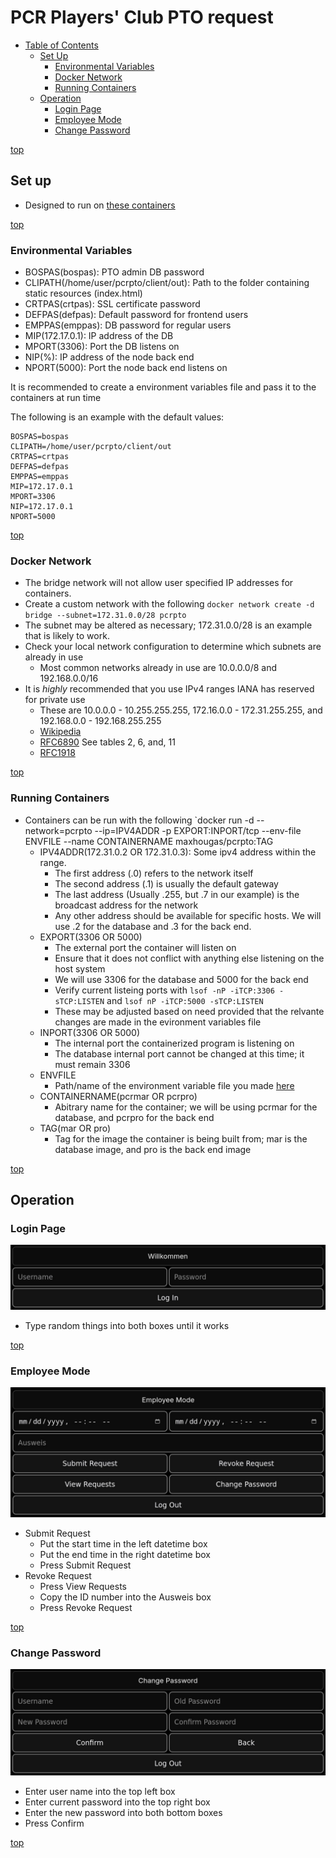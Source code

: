<a name="top"/>

# PCR Players' Club PTO request
- [Table of Contents](#top)
  - [Set Up](#set-up)
    - [Environmental Variables](#environmental-variables)
    - [Docker Network](#docker-network)
    - [Running Containers](#running-containers)
  - [Operation](#operation)
    - [Login Page](#login-page)
    - [Employee Mode](#employee-mode)
    - [Change Password](#change-password)

[top](#top)
## Set up
- Designed to run on [these containers](https://hub.docker.com/r/maxhougas/pcrpto)

[top](#top)
### Environmental Variables
- BOSPAS(bospas): PTO admin DB password
- CLIPATH(/home/user/pcrpto/client/out): Path to the folder containing static resources (index.html)
- CRTPAS(crtpas): SSL certificate password
- DEFPAS(defpas): Default password for frontend users
- EMPPAS(emppas): DB password for regular users
- MIP(172.17.0.1): IP address of the DB
- MPORT(3306): Port the DB listens on
- NIP(%): IP address of the node back end
- NPORT(5000): Port the node back end listens on

It is recommended to create a environment variables file and pass it to the containers at run time

The following is an example with the default values:
```
BOSPAS=bospas
CLIPATH=/home/user/pcrpto/client/out
CRTPAS=crtpas
DEFPAS=defpas
EMPPAS=emppas
MIP=172.17.0.1
MPORT=3306
NIP=172.17.0.1
NPORT=5000
```

[top](#top)
### Docker Network
- The bridge network will not allow user specified IP addresses for containers.
- Create a custom network with the following
`docker network create -d bridge --subnet=172.31.0.0/28 pcrpto`
- The subnet may be altered as necessary; 172.31.0.0/28 is an example that is likely to work.
- Check your local network configuration to determine which subnets are already in use
  - Most common networks already in use are 10.0.0.0/8 and 192.168.0.0/16
- It is *highly* recommended that you use IPv4 ranges IANA has reserved for private use
  - These are 10.0.0.0 - 10.255.255.255, 172.16.0.0 - 172.31.255.255, and 192.168.0.0 - 192.168.255.255
  - [Wikipedia](https://en.wikipedia.org/wiki/Reserved_IP_addresses#IPv4)
  - [RFC6890](https://www.rfc-editor.org/rfc/rfc6890#section-2.2.2) See tables 2, 6, and, 11
  - [RFC1918](https://www.rfc-editor.org/rfc/rfc1918#section-3)

[top](#top)
### Running Containers
- Containers can be run with the following
`docker run -d --network=pcrpto --ip=IPV4ADDR -p EXPORT:INPORT/tcp --env-file ENVFILE --name CONTAINERNAME maxhougas/pcrpto:TAG
  - IPV4ADDR(172.31.0.2 OR 172.31.0.3): Some ipv4 address within the range.
    - The first address (.0) refers to the network itself
    - The second address (.1) is usually the default gateway
    - The last address (Usually .255, but .7 in our example) is the broadcast address for the network
    - Any other address should be available for specific hosts. We will use .2 for the database and .3 for the back end.
  - EXPORT(3306 OR 5000)
    - The external port the container will listen on
    - Ensure that it does not conflict with anything else listening on the host system
    - We will use 3306 for the database and 5000 for the back end
    - Verify current listeing ports with `lsof -nP -iTCP:3306 -sTCP:LISTEN` and `lsof nP -iTCP:5000 -sTCP:LISTEN`
    - These may be adjusted based on need provided that the relvante changes are made in the evironment variables file
  - INPORT(3306 OR 5000)
    - The internal port the containerized program is listening on
    - The database internal port cannot be changed at this time; it must remain 3306
  - ENVFILE
    - Path/name of the environment variable file you made [here](#environmental-varaibles)
  - CONTAINERNAME(pcrmar OR pcrpro)
    - Abitrary name for the container; we will be using pcrmar for the database, and pcrpro for the back end
  - TAG(mar OR pro)
    - Tag for the image the container is being built from; mar is the database image, and pro is the back end image

[top](#top)
## Operation

### Login Page
![Login Page](images/loginpage.jpg)
- Type random things into both boxes until it works

[top](#top)
### Employee Mode
![Employee Mode](images/employeemode.jpg)
- Submit Request
  - Put the start time in the left datetime box
  - Put the end time in the right datetime box
  - Press Submit Request
- Revoke Request
  - Press View Requests
  - Copy the ID number into the Ausweis box
  - Press Revoke Request

[top](#top)
### Change Password
![Change Password Screen](images/changepassword.jpg)
- Enter user name into the top left box
- Enter current password into the top right box
- Enter the new password into both bottom boxes
- Press Confirm

[top](#top)
